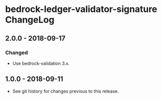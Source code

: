 # bedrock-ledger-validator-signature ChangeLog

## 2.0.0 - 2018-09-17

### Changed
- Use bedrock-validation 3.x.

## 1.0.0 - 2018-09-11

- See git history for changes previous to this release.
